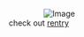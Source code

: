 ⠀⠀⠀⠀⠀⠀⠀⠀⠀⠀⠀⠀![Image](https://github.com/user-attachments/assets/90833092-6c0c-4e94-9875-8bd3dfcb0fe9)
⠀⠀⠀⠀⠀⠀⠀⠀⠀⠀⠀⠀⠀⠀⠀⠀⠀⠀⠀⠀⠀⠀⠀⠀⠀⠀⠀‎ ‎  ‎   ‎   ‎   ‎  ‎  ‎  ‎  ‎ ⠀ ‎  ‎   ‎    ‎  ‎  ‎  ‎  ‎ ⠀ check out [rentry](https://rentry.co/SEV7NN) 
